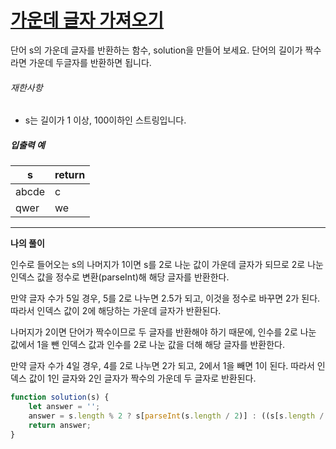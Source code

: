# [가운데 글자 가져오기](https://programmers.co.kr/learn/courses/30/lessons/12903)

단어 s의 가운데 글자를 반환하는 함수, solution을 만들어 보세요. 단어의 길이가 짝수라면 가운데 두글자를 반환하면 됩니다.

###### 재한사항

- s는 길이가 1 이상, 100이하인 스트링입니다.



##### 입출력 예

| s     | return |
| ----- | ------ |
| abcde | c      |
| qwer  | we     |



---

**나의 풀이**

인수로 들어오는 s의 나머지가 1이면 s를 2로 나눈 값이 가운데 글자가 되므로 2로 나눈 인덱스 값을 정수로 변환(parseInt)해 해당 글자를 반환한다.

만약 글자 수가 5일 경우, 5를 2로 나누면 2.5가 되고, 이것을 정수로 바꾸면 2가 된다. 따라서 인덱스 값이 2에 해당하는 가운데 글자가 반환된다.

나머지가 2이면 단어가 짝수이므로 두 글자를 반환해야 하기 때문에, 인수를 2로 나눈 값에서 1을 뺀 인덱스 값과 인수를 2로 나눈 값을 더해 해당 글자를 반환한다.

만약 글자 수가 4일 경우, 4를 2로 나누면 2가 되고, 2에서 1을 빼면 1이 된다. 따라서 인덱스 값이 1인 글자와 2인 글자가 짝수의 가운데 두 글자로 반환된다.



```javascript
function solution(s) {
    let answer = '';
    answer = s.length % 2 ? s[parseInt(s.length / 2)] : ((s[s.length / 2-1]) + (s[s.length / 2]))
    return answer;
}
```

